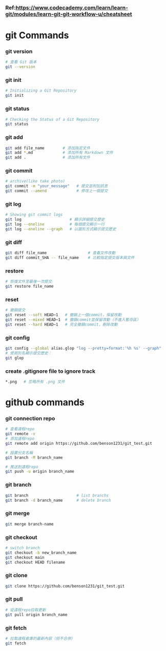 ### Ref:https://www.codecademy.com/learn/learn-git/modules/learn-git-git-workflow-u/cheatsheet 
# git Commands
### git version
```bash
# 查看 Git 版本
git --version
```
### git init
```bash
# Initializing a Git Repository
git init
```
### git status
```bash
# Checking the Status of a Git Repository
git status
```
### git add
```bash
git add file_name        # 添加指定文件
git add *.md             # 添加所有 Markdown 文件
git add .                # 添加所有文件
```
### git commit
```bash
# archive(like take photo)
git commit -m "your_message"   # 提交並附加訊息
git commit --amend             # 修改上一個提交
```
### git log
```bash
# Showing git commit logs
git log                     # 顯示詳細提交歷史
git log --oneline           # 每個提交顯示一行
git log --oneline --graph   # 以圖形方式顯示提交歷史
```
### git diff
```bash
git diff file_name                  # 查看文件改動
git diff commit_SHA -- file_name    # 比較指定提交版本與文件
```
### restore
```bash
# 恢復文件至最後一次提交
git restore file_name
```
### reset
```bash
# 撤銷提交
git reset --soft HEAD~1   # 撤銷上一個commit，保留改動
git reset --mixed HEAD~1  # 撤銷commit並保留改動（不進入暫存區）
git reset --hard HEAD~1   # 完全撤銷commit，刪除改動
```
### git config
```bash
git config --global alias.glop "log --pretty=format:'%h %s' --graph"
# 使用別名顯示提交歷史：
git glop
```
### create .gitignore file to ignore track
```bash
*.png   # 忽略所有 .png 文件
```

# github commands
### git connection repo
```bash
# 查看遠程repo
git remote -v
# 添加遠程repo
git remote add origin https://github.com/benson1231/git_test.git
```
```bash
# 設置分支名稱
git branch -M branch_name
```
```bash
# 推送到遠程repo
git push -u origin branch_name
```
### git branch
```bash
git branch                     # list branchs
git branch -d branch_name      # delete branch
```
### git merge
```bash
git merge branch-name
```
### git checkout
```bash
# switch branch
git checkout -b new_branch_name
git checkout main
git checkout HEAD filename
```
### git clone
```bash
git clone https://github.com/benson1231/git_test.git
```
### git pull
```bash
# 從遠程repo拉取更新
git pull origin branch_name
```
### git fetch
```bash
# 拉取遠程倉庫的最新內容（但不合併）
git fetch
```
























